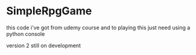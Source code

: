 # SimpleRpgGame
this code i've got from udemy course and to playing this just need using a python console

version 2 still on development

